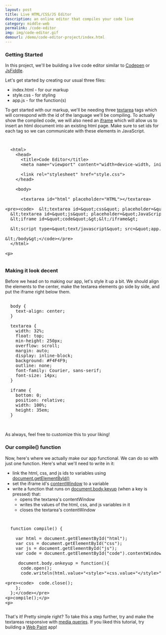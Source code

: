 ```yaml
---
layout: post
title: Live HTML/CSS/JS Editor
description: an online editor that compiles your code live
category: middle-web
permalink: /code-editor
img: img/code-editor.gif
demourl: /demo/code-editor-project/index.html
---
```

### Getting Started

In this project, we'll be building a live code editor similar to <a href="https://codepen.io" class="underline">Codepen</a> or <a href="https://jsfiddle.net" class="underline">JsFiddle</a>.

Let's get started by creating our usual three files: 

- index.html - for our markup
- style.css - for styling
- app.js - for the function(s)

To get started with our markup, we'll be needing three <a href="https://developer.mozilla.org/en-US/docs/Web/HTML/Element/textarea" class="underline">textarea</a> tags which will correspond with the id of the language we'll be compiling. To actually show the compiled code, we will also need an <a href="https://developer.mozilla.org/en-US/docs/Web/HTML/Element/iframe" class="underline">iframe</a> which will allow us to insert an html document into an existing html page. Make sure to set ids for each tag so we can communicate with these elements in JavaScript.


<pre class="prettyprint"><xmp>
  <html>
    <head>
      <title>Code Editor</title>
      <meta name="viewport" content="width=device-width, initial-scale=1">

      <link rel="stylesheet" href="style.css">
    </head>

    <body>

      <textarea id="html" placeholder="HTML"></textarea>
      <textarea id="css" placeholder="CSS"></textarea>
      <textarea id="js" placeholder="JavaScript"></textarea>
      <iframe id="code"></iframe>

      <script type="text/javascript" src="app.js"></script>

    </body>
  </html>

</xmp></pre>

### Making it look decent

Before we head on to making our app, let's style it up a bit. We should align the elements to the center, make the textarea elements go side by side, and put the iframe right below them. 

<pre class="prettyprint">

  body {
    text-align: center;
  }

  textarea {
    width: 32%;
    float: top;
    min-height: 250px;
    overflow: scroll;
    margin: auto;
    display: inline-block;
    background: #F4F4F9;
    outline: none;
    font-family: Courier, sans-serif;
    font-size: 14px;
  }

  iframe {
    bottom: 0;
    position: relative;
    width: 100%;
    height: 35em;
  }


</pre>


As always, feel free to customize this to your liking!

### Our compile() function

Now, here's where we actually make our app functional. We can do so with just one function. Here's what we'll need to write in it:

- link the html, css, and js ids to variables using <a href="https://developer.mozilla.org/en-US/docs/Web/API/Document/getElementById" class="underline">document.getElementById()</a>
- set the iframe id's <a href="https://developer.mozilla.org/en-US/docs/Web/API/HTMLIFrameElement/contentWindow" class="underline">contentWindow</a> to a variable
- write a function that runs on <a href="https://developer.mozilla.org/en-US/docs/Web/Events/keyup" class="underline">document.body.keyup</a> (when a key is pressed) that:
	- opens the textarea's contentWindow
	- writes the values of the html, css, and js variables in it
    - closes the textarea's contentWindow


<pre class="prettyprint"><xmp>
  function compile() {

    var html = document.getElementById("html");
    var css = document.getElementById("css");
    var js = document.getElementById("js");
    var code = document.getElementById("code").contentWindow.document;
    
     document.body.onkeyup = function(){
      code.open();
      code.writeln(html.value+"<style>"+css.value+"</style>"+"<script>" + js.value + "</script>");
      code.close();
        };
      };
      
  compile();

</xmp></pre>

<p>
That's it! Pretty simple right? To take this a step further, try and make the textareas responsive with  <a href="https://developer.mozilla.org/en-US/docs/Web/CSS/Media_Queries/Using_media_queries" class="underline">media queries</a>. If you liked this tutorial, try building a <a href="/web-paint.html" class="underline"> Web Paint</a> app!
